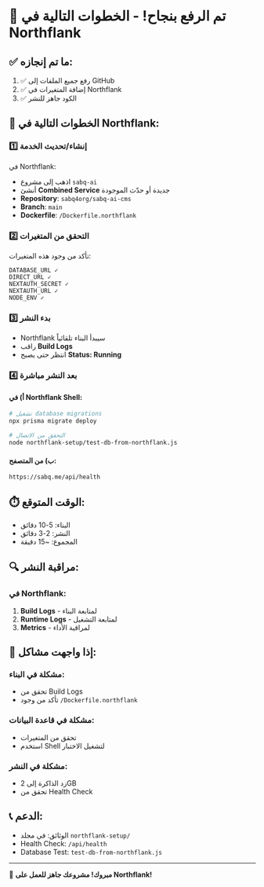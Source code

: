 # 🎉 تم الرفع بنجاح! - الخطوات التالية في Northflank

## ✅ ما تم إنجازه:
1. ✅ رفع جميع الملفات إلى GitHub
2. ✅ إضافة المتغيرات في Northflank
3. ✅ الكود جاهز للنشر

## 🚀 الخطوات التالية في Northflank:

### 1️⃣ إنشاء/تحديث الخدمة
في Northflank:
- اذهب إلى مشروع `sabq-ai`
- أنشئ **Combined Service** جديدة أو حدّث الموجودة
- **Repository**: `sabq4org/sabq-ai-cms`
- **Branch**: `main`
- **Dockerfile**: `/Dockerfile.northflank`

### 2️⃣ التحقق من المتغيرات
تأكد من وجود هذه المتغيرات:
```
DATABASE_URL ✓
DIRECT_URL ✓
NEXTAUTH_SECRET ✓
NEXTAUTH_URL ✓
NODE_ENV ✓
```

### 3️⃣ بدء النشر
- Northflank سيبدأ البناء تلقائياً
- راقب **Build Logs**
- انتظر حتى يصبح **Status: Running**

### 4️⃣ بعد النشر مباشرة

#### أ) في Northflank Shell:
```bash
# تشغيل database migrations
npx prisma migrate deploy

# التحقق من الاتصال
node northflank-setup/test-db-from-northflank.js
```

#### ب) من المتصفح:
```
https://sabq.me/api/health
```

## ⏱️ الوقت المتوقع:
- البناء: 5-10 دقائق
- النشر: 2-3 دقائق
- المجموع: ~15 دقيقة

## 🔍 مراقبة النشر:

### في Northflank:
1. **Build Logs** - لمتابعة البناء
2. **Runtime Logs** - لمتابعة التشغيل
3. **Metrics** - لمراقبة الأداء

## 🚨 إذا واجهت مشاكل:

### مشكلة في البناء:
- تحقق من Build Logs
- تأكد من وجود `/Dockerfile.northflank`

### مشكلة في قاعدة البيانات:
- تحقق من المتغيرات
- استخدم Shell لتشغيل الاختبار

### مشكلة في النشر:
- زد الذاكرة إلى 2GB
- تحقق من Health Check

## 📞 الدعم:
- الوثائق: في مجلد `northflank-setup/`
- Health Check: `/api/health`
- Database Test: `test-db-from-northflank.js`

---

🎊 **مبروك! مشروعك جاهز للعمل على Northflank!**

